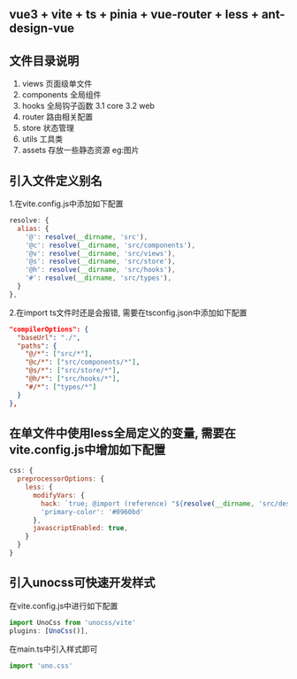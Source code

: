 <!--
 * @Date: 2024-02-21 09:24:37
 * @LastEditors: phil_litian
-->
## vue3 + vite  + ts + pinia + vue-router + less + ant-design-vue

## 文件目录说明
1. views 页面级单文件
2. components 全局组件
3. hooks 全局钩子函数
  3.1 core
  3.2 web
4. router 路由相关配置
5. store 状态管理
6. utils 工具类
7. assets 存放一些静态资源 eg:图片

## 引入文件定义别名
1.在vite.config.js中添加如下配置

```js
resolve: {
  alias: {
    '@': resolve(__dirname, 'src'),
    '@c': resolve(__dirname, 'src/components'),
    '@v': resolve(__dirname, 'src/views'),
    '@s': resolve(__dirname, 'src/store'),
    '@h': resolve(__dirname, 'src/hooks'),
    '#': resolve(__dirname, 'src/types'),
  }
},
```

2.在import ts文件时还是会报错, 需要在tsconfig.json中添加如下配置

```json
"compilerOptions": {
  "baseUrl": "./",
  "paths": {
    "@/*": ["src/*"],
    "@c/*": ["src/components/*"],
    "@s/*": ["src/store/*"],
    "@h/*": ["src/hooks/*"],
    "#/*": ["types/*"]
  }
},
```


## 在单文件中使用less全局定义的变量, 需要在vite.config.js中增加如下配置

```js
css: {
  preprocessorOptions: {
    less: {
      modifyVars: {
        hack: `true; @import (reference) "${resolve(__dirname, 'src/design/index.less')}";`,
        'primary-color': '#0960bd'
      },
      javascriptEnabled: true,
    }
  }
}
```

## 引入unocss可快速开发样式

在vite.config.js中进行如下配置
```js
import UnoCss from 'unocss/vite'
plugins: [UnoCss()],
```
在main.ts中引入样式即可
```js
import 'uno.css'
```